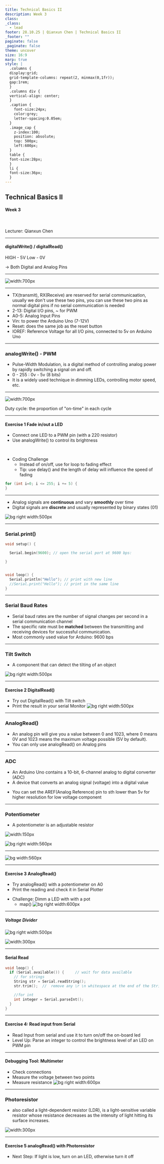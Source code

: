 ```yaml
---
title: Technical Basics II
description: Week 3
class:
_class:
  - lead
footer: 28.10.25 | Qianxun Chen | Technical Basics II
_footer: ""
paginate: false
_paginate: false
theme: uncover
size: 16:9
marp: true
style: |
  .columns {
  display:grid;
  grid-template-columns: repeat(2, minmax(0,1fr));
  gap:1rem;
  }
  .columns div {
  vertical-align: center;
  }
  .caption {
    font-size:24px;
    color:grey;
    letter-spacing:0.05em;
  }
  .image_cap {
    z-index:100;
    position: absolute;
    top: 500px;
    left:600px;
  }
  table {
  font-size:28px;
  }
  li {
  font-size:36px;
  }
---
```


## Technical Basics II
####  Week 3
<br>
<br>
Lecturer: Qianxun Chen

---
#### digitalWrite() / digitalRead()

HIGH - 5V
Low - 0V

-> Both Digital and Analog Pins
<!-- LED, and same with digital read-->

---

![width:700px](images/pins.png)
<!--

TX(transmit), RX(Receive) reserved for serial communicaation, usually we don't use these two pins, you can use these two pins as normal digital pins if no serial communication is needed
2-13 digital pins + PWM
Analog Pins
Vin: Power Arduino nano,7-12 v
Go through step down regulator to provide 5v/3.3v on board
I/O ref
 -->
---

- TX(transmit), RX(Receive) are reserved for serial communicaation, usually we don't use these two pins, you can use these two pins as normal digital pins if no serial communication is needed
- 2-13: Digital I/O pins, ~ for PWM
- A0-5: Analog Input Pins
- Vin: to power the Arduino Uno (7-12V)
- Reset: does the same job as the reset button
- IOREF: Reference Voltage for all I/O pins, connected to 5v on Arduino Uno

---
### analogWrite() - PWM
- Pulse-Width Modulation, is a digital method of controlling analog power by rapidly switching a signal on and off.
- 0 - 255 : 0v - 5v (8 bits)
- It is a widely used technique in dimming LEDs, controlling motor speed, etc.

<!-- 125 ~ 2.5v,but what is actually happening is not that you have real 2.5v, but a simulation -->
---

![width:700px](images/pwm.webp)

Duty cycle: the proportion of "on-time" in each cycle

<!-- Show it with an oscilloscope? -->
---
#### Exercise 1 Fade in/out a LED
- Connect one LED to a PWM pin (with a 220 resistor)
- Use analogWrite() to control its brightness

<br>

- Coding Challenge
  - Instead of on/off, use for loop to fading effect
  - Tip: use delay() and the length of delay will influence the speed of fading

```cpp
for (int i=0; i <= 255; i += 5) {
}
```
<!--
python for i in range(0, 255)

Stream A: Spend some time with RGB LED function

Break -->

---

- Analog signals are <b>continuous</b> and vary <b>smoothly</b> over time
- Digital signals are <b>discrete</b> and usually represented by binary states (01)

![bg right width:500px](images/signals.jpg)

<!-- analog signals: more resolution, slower to process, more sensitive noises
 digital signals, faster and reliable, less sensitive to noises

 So now we want to read some signals with arduino, but in order to know what is happening in this process, we want
 -->
---
### Serial.print()

```cpp
void setup() {

  Serial.begin(9600); // open the serial port at 9600 bps:

}


void loop() {
  Serial.println("Hello"); // print with new line
  //Serial.print("Hello"); // print in the same line
}

```

---

### Serial Baud Rates
- Serial baud rates are the number of signal changes per second in a serial communication channel
- The specific rate must be <b>matched</b> between the transmitting and receiving devices for successful communication.
- Most commonly used value for Arduino: 9600 bps

---
### Tilt Switch
- A component that can detect the tilting of an object

![bg right width:500px](images/tilt_switch.png)

<!-- - It contains a metallic ball inside that will commute the two pins of the device from on to off and vice-versa if the sensor reaches a certain angle.If you tilt it you can hear the metal ball
 -->
---

#### Exercise 2 DigitalRead()
- Try out DigitalRead() with Tilt switch
- Print the result in your serial Monitor
![bg right width:500px](images/tilt.png)

---
### AnalogRead()
- An analog pin will give you a value between 0 and 1023, where 0 means 0V and 1023 means the maximum voltage possible (5V by default).
- You can only use analogRead() on Analog pins
<!-- why? becuase these pins are connected to ADC -->

---
### ADC
- An Arduino Uno contains a 10-bit, 6-channel analog to digital converter (ADC)
- A device that converts an analog signal (voltage) into a digital value
* You can set the AREF(Analog Reference) pin to sth lower than 5v for higher resolution for low voltage component

<!--
10 bit means 0-1023
If you want a true analog signal from Arduino, you better use a DAC-->
---
### Potentiometer
- A potentiometer is an adjustable resistor

![width:150px](images/trimmer.jpg)

![bg right width:560px](images/poti.webp)

---

![bg width:560px](images/inside-pot.png)

---

#### Exercise 3 AnalogRead()
- Try analogRead() with a potentiometer on A0
- Print the reading and check it in Serial Plotter
* Challenge: Dimm a LED with with a pot
  - map()
![bg right width:600px](images/pot_c.png)

<!--
Try to switch 5v/ground, what does it change?
 -->

---

##### Voltage Divider

![bg right width:500px](images/pot_s.png)

![width:300px](images/voltage_divider.png)

<!-- Break -->

---
#### Serial Read

```cpp
void loop() {
  if (Serial.available()) {     // wait for data available
    // for strings
    String str = Serial.readString();  
    str.trim();  //  remove any \r \n whitespace at the end of the String

    //for int
    int integer = Serial.parseInt();
  }
}     
```
---
#### Exercise 4: Read input from Serial
- Read Input from serial and use it to turn on/off the on-board led
- Level Up: Parse an integer to control the brightness level of an LED on PWM pin
<!-- use serial to control the led -->

---
#### Debugging Tool: Multimeter
- Check connections
- Measure the voltage between two points
- Measure resistance
![bg right width:600px](images/multimeter.jpg)

<!-- com to black cable, mavohm to red cable
demonstrate connection mode and voltage mode for battery
-->
---
### Photoresistor
- also called a light-dependent resistor (LDR), is a light-sensitive variable resistor whose resistance decreases as the intensity of light hitting its surface increases.

![width:300px](images/photo-r.jpg)

<!-- Try to measure the resistance of photoresistor using a multimeter?

more light, less resistance -->



---
#### Exercise 5 analogRead() with Photoresistor
- Next Step: If light is low, turn on an LED, otherwise turn it off
<br>
<br>
<br>
<br>
<br>
<br>
<br>
<br>

![bg width:360px](images/lightsensor_s.png)

![bg width:630px](images/lightsensor_c.png)

<!-- we are measuring the voltage r1 got
resistance 0 -> r1 got 5v
resistance up -> r1 got less
 -->



---

How to calculate the actual resistance
of LDR using ohm's law?


<!-- explain the logic here -->

---
### Wrap Up
- analogWrite() & PWM
- Serial monitor
- Components: tilt switch, potentiometer, photoresistor
- Multimeter
<!--
Reference:
https://www.build-electronic-circuits.com/arduino-light-sensor/

https://www.instructables.com/How-to-Use-a-Light-Dependent-Resistor-LDR/

 -->
<!-- ---

 ### Potential Assignment
 - Thermistor works in similar way as Photoresistor, research about it and try to get some readings from it -->
